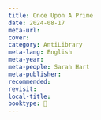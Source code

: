 ```yaml
---
title: Once Upon A Prime
date: 2024-08-17
meta-url: 
cover: 
category: AntiLibrary
meta-lang: English
meta-year: 
meta-people: Sarah Hart
meta-publisher: 
recommended: 
revisit: 
local-title: 
booktype: 📖
---
```


